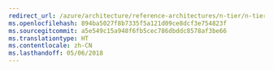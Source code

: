 ```yaml
---
redirect_url: /azure/architecture/reference-architectures/n-tier/n-tier-cassandra
ms.openlocfilehash: 894ba5027f8b7335f5a121d09ce8dcf3e754823f
ms.sourcegitcommit: a5e549c15a948f6fb5cec786dbddc8578af3be66
ms.translationtype: HT
ms.contentlocale: zh-CN
ms.lasthandoff: 05/06/2018
---
```

